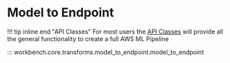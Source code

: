 # Model to Endpoint
!!! tip inline end "API Classes"
    For most users the [API Classes](../../api_classes/overview.md) will provide all the general functionality to create a full AWS ML Pipeline

::: workbench.core.transforms.model_to_endpoint.model_to_endpoint
